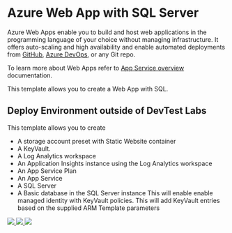 # Azure Web App with SQL Server

Azure Web Apps enable you to build and host web applications in the programming language of your choice without managing infrastructure. It offers auto-scaling and high availability and enable automated deployments from [GitHub](https://github.com), [Azure DevOps](https://azure.microsoft.com/en-ca/services/devops), or any Git repo.

To learn more about Web Apps refer to [App Service overview](https://docs.microsoft.com/en-us/azure/app-service/overview) documentation.

This template allows you to create a Web App with SQL.


## Deploy Environment outside of DevTest Labs

This template allows you to create 
- A storage account preset with Static Website container
- A KeyVault.  
- A Log Analytics workspace
- An Application Insights instance using the Log Analytics workspace
- An App Service Plan
- An App Service
- A SQL Server 
- A Basic database in the SQL Server instance
This will enable enable managed identity with KeyVault policies.
This will add KeyVault entries based on the supplied ARM Template parameters


<a href="https://portal.azure.com/#create/Microsoft.Template/uri/https%3A%2F%2Fraw.githubusercontent.com%2Fshawnadrockleonard%2FAzure%2Fshawns%2Fdotnetcore%2FAzureDevTestLabs%2FEnvironments%2FWebApp-Identity-KeyVault%2Fazuredeploy.json" target="_blank">
    <img src="https://raw.githubusercontent.com/shawnadrockleonard/Azure/shawns/dotnetcore/metadata/deploytoazure.png"/> 
</a>


<a href="https://portal.azure.us/#create/Microsoft.Template/uri/https%3A%2F%2Fraw.githubusercontent.com%2Fshawnadrockleonard%2FAzure%2Fshawns%2Fdotnetcore%2FAzureDevTestLabs%2FEnvironments%2FWebApp-Identity-KeyVault%2Fazuredeploy.json" target="_blank">
<img src="https://raw.githubusercontent.com/shawnadrockleonard/Azure/shawns/dotnetcore/metadata/deploytoazuregov.png"/>
</a>

<a href="http://armviz.io/#/?load=https%3A%2F%2Fraw.githubusercontent.com%2Fshawnadrockleonard%2FAzure%2Fshawns%2Fdotnetcore%2FAzureDevTestLabs%2FEnvironments%2FWebApp-Identity-KeyVault%2F2Fazuredeploy.json" target="_blank">
    <img src="https://raw.githubusercontent.com/shawnadrockleonard/Azure/shawns/dotnetcore/metadata/visualizebutton.png"/> 
</a>